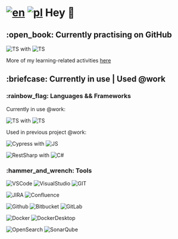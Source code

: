 # [![en](https://img.shields.io/badge/lang-en-red.svg)](https://github.com/bugITwhisperer/bugITwhisperer/blob/main/README.md) [![pl](https://img.shields.io/badge/lang-pl-green.svg)](https://github.com/bugITwhisperer/bugITwhisperer/blob/main/README.pl.md) Hey 👋

<h2 align="left">:open_book: Currently practising on GitHub</h2>
<div id="learning-now-badges">
  
![TS](https://img.shields.io/badge/Framework-Playwright-323330?style=plastic&logo=Playwright&logoColor=F7DF1E&color=darkgray) with ![TS](https://img.shields.io/badge/Code-TypeScript-323330?style=plastic&logo=typescript&logoColor=F7DF1E&color=darkgray)
</div>

More of my learning-related activities [here](https://github.com/bugITwhisperer/bugITwhisperer/blob/main/README.learning-activities.md)

<h2 align="left">:briefcase: Currently in use | Used @work</h2>
<h3 align="left">:rainbow_flag: Languages && Frameworks </h3>
<div id="in-use-badges">

Currently in use @work:

![TS](https://img.shields.io/badge/Framework-Playwright-323330?style=plastic&logo=Playwright&logoColor=F7DF1E&color=darkgray) with ![TS](https://img.shields.io/badge/Code-TypeScript-323330?style=plastic&logo=typescript&logoColor=F7DF1E&color=darkgray)

Used in previous project @work:

![Cypress](https://img.shields.io/badge/Framework-Cypress-323330?style=plastic&logo=Cypress&logoColor=F7DF1E&color=darkgray) with ![JS](https://img.shields.io/badge/Code-JavaScript-323330?style=plastic&logo=javascript&logoColor=F7DF1E&color=darkgray)

![RestSharp](https://img.shields.io/badge/Framework-RestSharp-323330?style=plastic&logo=restsharp&logoColor=F7DF1E&color=darkgray) with ![C#](https://img.shields.io/badge/Code-C%23-%23239120.svg?style=plastic&logo=c-sharp&logoColor=F7DF1E&color=darkgray)
</div>

<h3 align="left">:hammer_and_wrench: Tools</h3>
<div id="tools">
  
![VSCode](https://img.shields.io/badge/Visual_Studio_Code-0078D4?style=plastic&logo=visual%20studio%20code&logoColor=white)
![VisualStudio](https://img.shields.io/badge/Visual_Studio-5C2D91?style=plastic&logo=visual%20studio&logoColor=white)
![GIT](https://img.shields.io/badge/GIT-orange?style=plastic&logo=git&logoColor=white)

![JIRA](https://img.shields.io/badge/Jira-0052CC?style=plastic&logo=Jira&logoColor=white)
![Confluence](https://img.shields.io/badge/Confluence-0052CC.svg?style=plastic&logo=confluence&logoColor=white)

![Github](https://img.shields.io/badge/Github-black?style=plastic&logo=github&logoColor=gray&Color=white)
![Bitbucket](https://img.shields.io/badge/Bitbucket-0052CC?style=plastic&logo=bitbucket&logoColor=blue&Color=white)
![GitLab](https://img.shields.io/badge/GitLabCI-5C2D91?style=plastic&logo=gitlab&logoColor=orange&Color=white)

![Docker](https://img.shields.io/badge/Docker-darkblue?style=plastic&logo=docker&logoColor=white)
![DockerDesktop](https://img.shields.io/badge/DockerDesktop-darkblue?style=plastic&logo=docker&logoColor=white)

![OpenSearch](https://img.shields.io/badge/OpenSearch-white?style=plastic&logo=opensearch&logoColor=4E9BCD&color=white)
![SonarQube](https://img.shields.io/badge/SonarQube-white?style=plastic&logo=sonarqube&logoColor=4E9BCD&color=white)
</div>
